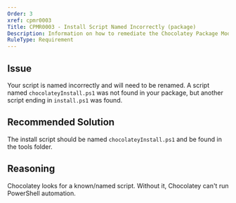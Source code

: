 ```yaml
---
Order: 3
xref: cpmr0003
Title: CPMR0003 - Install Script Named Incorrectly (package)
Description: Information on how to remediate the Chocolatey Package Moderation Rule 0003
RuleType: Requirement
---
```


<?! Include "../../../../../shared/package-validator-rule-requirement.txt" /?>

## Issue

Your script is named incorrectly and will need to be renamed. A script named `chocolateyInstall.ps1` was not found in your package, but another script ending in `install.ps1` was found.

## Recommended Solution

The install script should be named `chocolateyInstall.ps1` and be found in the tools folder.

## Reasoning

Chocolatey looks for a known/named script. Without it, Chocolatey can't run PowerShell automation.
